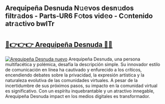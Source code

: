 ## Arequipeña Desnuda N𝚞𝚎vos desn𝚞dos filtr𝚊dos - Parts-UR6 F𝚘tos vid𝚎o - C𝚘ntenido atr𝚊ctivo bwITr

# <h2><a href="http://mbbyli.tromn.icu/?c=Arequipe%c3%b1a+Desnuda">🔗👉👉👉 Arequipeña Desnuda 🔗🔗</a></h2>

[![Arequipeña Desnuda nuevo](https://i.imgur.com/pEAQMta.gif)](http://mbbyli.tromn.icu/?c=Arequipe%c3%b1a+Desnuda)
Arequipeña Desnuda, una persona multifacética y polémica, desafía la descripción simple. Su innovador estilo de comunicación en línea ha cautivado y enfurecido a los críticos, encendiendo debates sobre la privacidad, la expresión artística y la naturaleza evolutiva de las comunidades virtuales. A pesar de la incertidumbre de sus próximos pasos, su impacto en la comunidad virtual es significativo. Con un espíritu inquebrantable y un atractivo innegable, Arequipeña Desnuda impact en los medios digitales es transformador.
